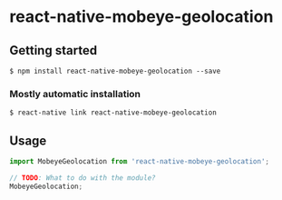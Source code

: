 # react-native-mobeye-geolocation

## Getting started

`$ npm install react-native-mobeye-geolocation --save`

### Mostly automatic installation

`$ react-native link react-native-mobeye-geolocation`

## Usage
```javascript
import MobeyeGeolocation from 'react-native-mobeye-geolocation';

// TODO: What to do with the module?
MobeyeGeolocation;
```
